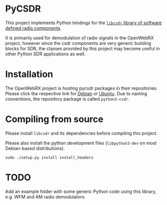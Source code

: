 # PyCSDR

This project implements Python bindings for the [`libcsdr` library of software defined radio components](https://github.com/jketterl/csdr).

It is primarily used for demodulation of radio signals in the OpenWebRX project, however since the csdr components are very generic building blocks for SDR, the classes provided by this project may become useful in other Python SDR applications as well.

# Installation

The OpenWebRX project is hosting pycsdr packages in their repositories. Please click the respective link for [Debian](https://www.openwebrx.de/download/debian.php) or [Ubuntu](https://www.openwebrx.de/download/ubuntu.php). Due to naming conventions, the repository package is called `python3-csdr`.

# Compiling from source

Please install `libcsdr` and its dependencies before compiling this project.

Please also install the python development files (`libpython3-dev` on most Debian-based distributions).

```
sudo ./setup.py install install_headers
```

# TODO

Add an example folder with some generic Python code using this library, e.g. WFM and AM radio demodulators.
